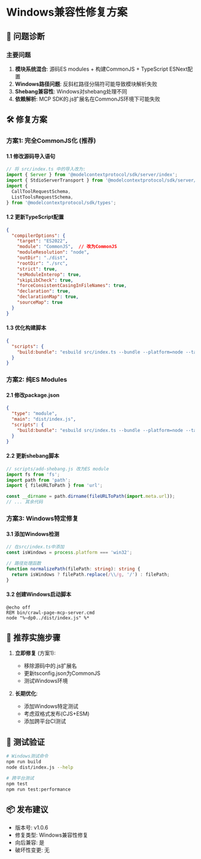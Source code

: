 # Windows兼容性修复方案

## 🚨 问题诊断

### 主要问题
1. **模块系统混合**: 源码ES modules + 构建CommonJS + TypeScript ESNext配置
2. **Windows路径问题**: 反斜杠路径分隔符可能导致模块解析失败
3. **Shebang兼容性**: Windows对shebang处理不同
4. **依赖解析**: MCP SDK的.js扩展名在CommonJS环境下可能失败

## 🛠️ 修复方案

### 方案1: 完全CommonJS化 (推荐)

#### 1.1 修改源码导入语句
```typescript
// 将 src/index.ts 中的导入改为:
import { Server } from '@modelcontextprotocol/sdk/server/index';
import { StdioServerTransport } from '@modelcontextprotocol/sdk/server/stdio';
import {
  CallToolRequestSchema,
  ListToolsRequestSchema,
} from '@modelcontextprotocol/sdk/types';
```

#### 1.2 更新TypeScript配置
```json
{
  "compilerOptions": {
    "target": "ES2022",
    "module": "CommonJS",  // 改为CommonJS
    "moduleResolution": "node",
    "outDir": "./dist",
    "rootDir": "./src",
    "strict": true,
    "esModuleInterop": true,
    "skipLibCheck": true,
    "forceConsistentCasingInFileNames": true,
    "declaration": true,
    "declarationMap": true,
    "sourceMap": true
  }
}
```

#### 1.3 优化构建脚本
```json
{
  "scripts": {
    "build:bundle": "esbuild src/index.ts --bundle --platform=node --target=node18 --format=cjs --outfile=dist/index.js --external:@modelcontextprotocol/sdk --resolve-extensions=.ts,.js --main-fields=main,module && node scripts/add-shebang.js"
  }
}
```

### 方案2: 纯ES Modules

#### 2.1 修改package.json
```json
{
  "type": "module",
  "main": "dist/index.js",
  "scripts": {
    "build:bundle": "esbuild src/index.ts --bundle --platform=node --target=node18 --format=esm --outfile=dist/index.js --external:@modelcontextprotocol/sdk && node scripts/add-shebang.js"
  }
}
```

#### 2.2 更新shebang脚本
```javascript
// scripts/add-shebang.js 改为ES module
import fs from 'fs';
import path from 'path';
import { fileURLToPath } from 'url';

const __dirname = path.dirname(fileURLToPath(import.meta.url));
// ... 其余代码
```

### 方案3: Windows特定修复

#### 3.1 添加Windows检测
```typescript
// 在src/index.ts中添加
const isWindows = process.platform === 'win32';

// 路径处理函数
function normalizePath(filePath: string): string {
  return isWindows ? filePath.replace(/\\/g, '/') : filePath;
}
```

#### 3.2 创建Windows启动脚本
```batch
@echo off
REM bin/crawl-page-mcp-server.cmd
node "%~dp0../dist/index.js" %*
```

## 🎯 推荐实施步骤

1. **立即修复** (方案1):
   - 移除源码中的.js扩展名
   - 更新tsconfig.json为CommonJS
   - 测试Windows环境

2. **长期优化**:
   - 添加Windows特定测试
   - 考虑双格式发布(CJS+ESM)
   - 添加跨平台CI测试

## 🧪 测试验证

```bash
# Windows测试命令
npm run build
node dist/index.js --help

# 跨平台测试
npm test
npm run test:performance
```

## 📦 发布建议

- 版本号: v1.0.6
- 修复类型: Windows兼容性修复
- 向后兼容: 是
- 破坏性变更: 无
